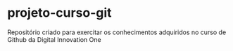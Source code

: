 # projeto-curso-git
Repositório criado para exercitar os conhecimentos adquiridos no curso de Github da Digital Innovation One
